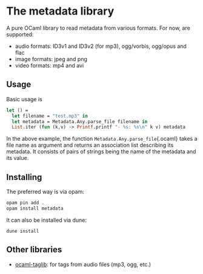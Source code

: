 The metadata library
====================

A pure OCaml library to read metadata from various formats. For now, are
supported:

- audio formats: ID3v1 and ID3v2 (for mp3), ogg/vorbis, ogg/opus and flac
- image formats: jpeg and png
- video formats: mp4 and avi

Usage
-----

Basic usage is

```ocaml
let () =
  let filename = "test.mp3" in
  let metadata = Metadata.Any.parse_file filename in
  List.iter (fun (k,v) -> Printf.printf "- %s: %s\n" k v) metadata
```

In the above example, the function `Metadata.Any.parse_file`{.ocaml} takes a
file name as argument and returns an association list describing its
metadata. It consists of pairs of strings being the name of the metadata and its
value.

Installing
----------

The preferred way is via opam:

```bash
opam pin add .
opam install metadata
```

It can also be installed via dune:

```
dune install
```

Other libraries
---------------

- [ocaml-taglib](https://github.com/savonet/ocaml-taglib): for tags from audio
  files (mp3, ogg, etc.)
